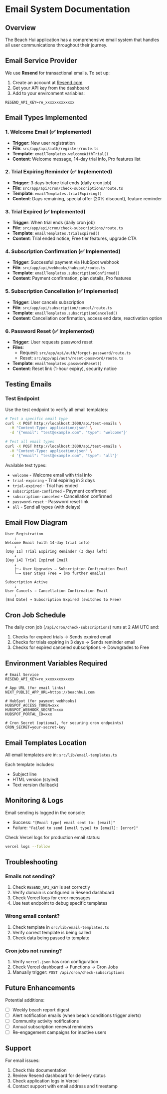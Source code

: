 # Email System Documentation

## Overview
The Beach Hui application has a comprehensive email system that handles all user communications throughout their journey.

## Email Service Provider
We use **Resend** for transactional emails. To set up:

1. Create an account at [Resend.com](https://resend.com)
2. Get your API key from the dashboard
3. Add to your environment variables:
```env
RESEND_API_KEY=re_xxxxxxxxxxxxx
```

## Email Types Implemented

### 1. Welcome Email (✅ Implemented)
- **Trigger**: New user registration
- **File**: `src/app/api/auth/register/route.ts`
- **Template**: `emailTemplates.welcomeWithTrial()`
- **Content**: Welcome message, 14-day trial info, Pro features list

### 2. Trial Expiring Reminder (✅ Implemented)
- **Trigger**: 3 days before trial ends (daily cron job)
- **File**: `src/app/api/cron/check-subscriptions/route.ts`
- **Template**: `emailTemplates.trialExpiring()`
- **Content**: Days remaining, special offer (20% discount), feature reminder

### 3. Trial Expired (✅ Implemented)
- **Trigger**: When trial ends (daily cron job)
- **File**: `src/app/api/cron/check-subscriptions/route.ts`
- **Template**: `emailTemplates.trialExpired()`
- **Content**: Trial ended notice, Free tier features, upgrade CTA

### 4. Subscription Confirmation (✅ Implemented)
- **Trigger**: Successful payment via HubSpot webhook
- **File**: `src/app/api/webhooks/hubspot/route.ts`
- **Template**: `emailTemplates.subscriptionConfirmed()`
- **Content**: Payment confirmation, plan details, Pro features

### 5. Subscription Cancellation (✅ Implemented)
- **Trigger**: User cancels subscription
- **File**: `src/app/api/subscription/cancel/route.ts`
- **Template**: `emailTemplates.subscriptionCanceled()`
- **Content**: Cancellation confirmation, access end date, reactivation option

### 6. Password Reset (✅ Implemented)
- **Trigger**: User requests password reset
- **Files**: 
  - Request: `src/app/api/auth/forgot-password/route.ts`
  - Reset: `src/app/api/auth/reset-password/route.ts`
- **Template**: `emailTemplates.passwordReset()`
- **Content**: Reset link (1-hour expiry), security notice

## Testing Emails

### Test Endpoint
Use the test endpoint to verify all email templates:

```bash
# Test a specific email type
curl -X POST http://localhost:3000/api/test-emails \
  -H "Content-Type: application/json" \
  -d '{"email": "test@example.com", "type": "welcome"}'

# Test all email types
curl -X POST http://localhost:3000/api/test-emails \
  -H "Content-Type: application/json" \
  -d '{"email": "test@example.com", "type": "all"}'
```

Available test types:
- `welcome` - Welcome email with trial info
- `trial-expiring` - Trial expiring in 3 days
- `trial-expired` - Trial has ended
- `subscription-confirmed` - Payment confirmed
- `subscription-canceled` - Cancellation confirmed
- `password-reset` - Password reset link
- `all` - Send all types (with delays)

## Email Flow Diagram

```
User Registration
    ↓
Welcome Email (with 14-day trial info)
    ↓
[Day 11] Trial Expiring Reminder (3 days left)
    ↓
[Day 14] Trial Expired Email
    ↓
    ├─→ User Upgrades → Subscription Confirmation Email
    └─→ User Stays Free → (No further emails)

Subscription Active
    ↓
User Cancels → Cancellation Confirmation Email
    ↓
[End Date] → Subscription Expired (switches to Free)
```

## Cron Job Schedule

The daily cron job (`/api/cron/check-subscriptions`) runs at 2 AM UTC and:
1. Checks for expired trials → Sends expired email
2. Checks for trials expiring in 3 days → Sends reminder email
3. Checks for expired canceled subscriptions → Downgrades to Free

## Environment Variables Required

```env
# Email Service
RESEND_API_KEY=re_xxxxxxxxxxxxx

# App URL (for email links)
NEXT_PUBLIC_APP_URL=https://beachhui.com

# HubSpot (for payment webhooks)
HUBSPOT_ACCESS_TOKEN=xxx
HUBSPOT_WEBHOOK_SECRET=xxx
HUBSPOT_PORTAL_ID=xxx

# Cron Secret (optional, for securing cron endpoints)
CRON_SECRET=your-secret-key
```

## Email Templates Location

All email templates are in: `src/lib/email-templates.ts`

Each template includes:
- Subject line
- HTML version (styled)
- Text version (fallback)

## Monitoring & Logs

Email sending is logged in the console:
- Success: `"[Email type] email sent to: [email]"`
- Failure: `"Failed to send [email type] to [email]: [error]"`

Check Vercel logs for production email status:
```bash
vercel logs --follow
```

## Troubleshooting

### Emails not sending?
1. Check `RESEND_API_KEY` is set correctly
2. Verify domain is configured in Resend dashboard
3. Check Vercel logs for error messages
4. Use test endpoint to debug specific templates

### Wrong email content?
1. Check template in `src/lib/email-templates.ts`
2. Verify correct template is being called
3. Check data being passed to template

### Cron jobs not running?
1. Verify `vercel.json` has cron configuration
2. Check Vercel dashboard → Functions → Cron Jobs
3. Manually trigger: `POST /api/cron/check-subscriptions`

## Future Enhancements

Potential additions:
- [ ] Weekly beach report digest
- [ ] Alert notification emails (when beach conditions trigger alerts)
- [ ] Community activity notifications
- [ ] Annual subscription renewal reminders
- [ ] Re-engagement campaigns for inactive users

## Support

For email issues:
1. Check this documentation
2. Review Resend dashboard for delivery status
3. Check application logs in Vercel
4. Contact support with email address and timestamp